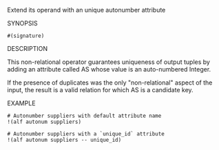 
Extend its operand with an unique autonumber attribute

SYNOPSIS

    #(signature)

DESCRIPTION

This non-relational operator guarantees uniqueness of output tuples by adding 
an attribute called AS whose value is an auto-numbered Integer. 

If the presence of duplicates was the only "non-relational" aspect of the input, 
the result is a valid relation for which AS is a candidate key.

EXAMPLE

    # Autonumber suppliers with default attribute name
    !(alf autonum suppliers)

    # Autonumber suppliers with a `unique_id` attribute
    !(alf autonum suppliers -- unique_id)

